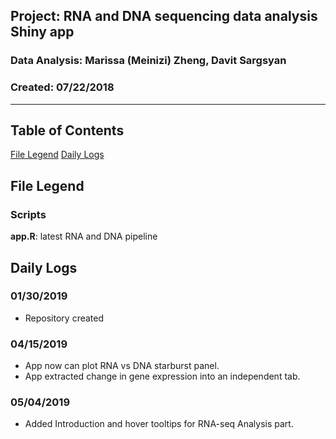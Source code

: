 ##  Project: RNA and DNA sequencing data analysis Shiny app
### Data Analysis: Marissa (Meinizi) Zheng, Davit Sargsyan 
### Created: 07/22/2018 

---    

## Table of Contents
[File Legend](#leg)
[Daily Logs](#logs)  

## File Legend<a name="files"></a>
### Scripts
**app.R**: latest RNA and DNA pipeline

## Daily Logs<a name="logs"></a>
### 01/30/2019
* Repository created

### 04/15/2019
* App now can plot RNA vs DNA starburst panel. 
* App extracted change in gene expression into an independent tab. 

### 05/04/2019
* Added Introduction and hover tooltips for RNA-seq Analysis part.